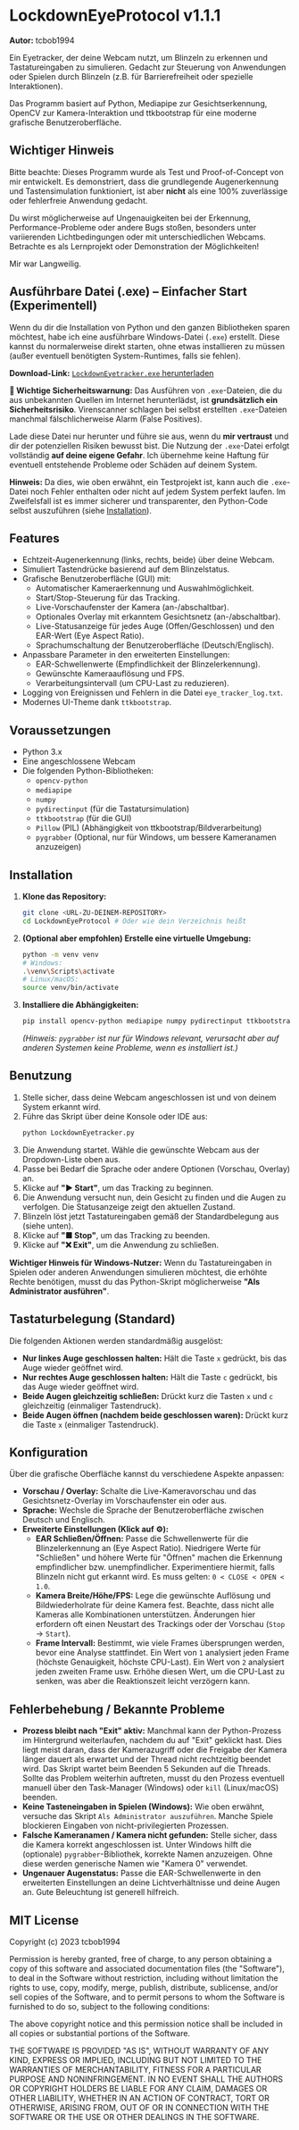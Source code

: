 # LockdownEyeProtocol v1.1.1

**Autor:** tcbob1994

Ein Eyetracker, der deine Webcam nutzt, um Blinzeln zu erkennen und Tastatureingaben zu simulieren. Gedacht zur Steuerung von Anwendungen oder Spielen durch Blinzeln (z.B. für Barrierefreiheit oder spezielle Interaktionen).

Das Programm basiert auf Python, Mediapipe zur Gesichtserkennung, OpenCV zur Kamera-Interaktion und ttkbootstrap für eine moderne grafische Benutzeroberfläche.

## Wichtiger Hinweis

Bitte beachte: Dieses Programm wurde als Test und Proof-of-Concept von mir entwickelt. Es demonstriert, dass die grundlegende Augenerkennung und Tastensimulation funktioniert, ist aber **nicht** als eine 100% zuverlässige oder fehlerfreie Anwendung gedacht.

Du wirst möglicherweise auf Ungenauigkeiten bei der Erkennung, Performance-Probleme oder andere Bugs stoßen, besonders unter variierenden Lichtbedingungen oder mit unterschiedlichen Webcams. Betrachte es als Lernprojekt oder Demonstration der Möglichkeiten!

Mir war Langweilig.

## Ausführbare Datei (.exe) – Einfacher Start (Experimentell)

Wenn du dir die Installation von Python und den ganzen Bibliotheken sparen möchtest, habe ich eine ausführbare Windows-Datei (`.exe`) erstellt. Diese kannst du normalerweise direkt starten, ohne etwas installieren zu müssen (außer eventuell benötigten System-Runtimes, falls sie fehlen).

**Download-Link:**
[`LockdownEyetracker.exe` herunterladen](https://mega.nz/file/DFIWWKia#P4alrnC4LxzhtdL4K5Ltn6YbQAnuzhrpUPh0fQN0zqc)

**🚨 Wichtige Sicherheitswarnung:**
Das Ausführen von `.exe`-Dateien, die du aus unbekannten Quellen im Internet herunterlädst, ist **grundsätzlich ein Sicherheitsrisiko**. Virenscanner schlagen bei selbst erstellten `.exe`-Dateien manchmal fälschlicherweise Alarm (False Positives).

Lade diese Datei nur herunter und führe sie aus, wenn du **mir vertraust** und dir der potenziellen Risiken bewusst bist. Die Nutzung der `.exe`-Datei erfolgt vollständig **auf deine eigene Gefahr**. Ich übernehme keine Haftung für eventuell entstehende Probleme oder Schäden auf deinem System.

**Hinweis:** Da dies, wie oben erwähnt, ein Testprojekt ist, kann auch die `.exe`-Datei noch Fehler enthalten oder nicht auf jedem System perfekt laufen. Im Zweifelsfall ist es immer sicherer und transparenter, den Python-Code selbst auszuführen (siehe [Installation](#installation)).

## Features

*   Echtzeit-Augenerkennung (links, rechts, beide) über deine Webcam.
*   Simuliert Tastendrücke basierend auf dem Blinzelstatus.
*   Grafische Benutzeroberfläche (GUI) mit:
    *   Automatischer Kameraerkennung und Auswahlmöglichkeit.
    *   Start/Stop-Steuerung für das Tracking.
    *   Live-Vorschaufenster der Kamera (an-/abschaltbar).
    *   Optionales Overlay mit erkanntem Gesichtsnetz (an-/abschaltbar).
    *   Live-Statusanzeige für jedes Auge (Offen/Geschlossen) und den EAR-Wert (Eye Aspect Ratio).
    *   Sprachumschaltung der Benutzeroberfläche (Deutsch/Englisch).
*   Anpassbare Parameter in den erweiterten Einstellungen:
    *   EAR-Schwellenwerte (Empfindlichkeit der Blinzelerkennung).
    *   Gewünschte Kameraauflösung und FPS.
    *   Verarbeitungsintervall (um CPU-Last zu reduzieren).
*   Logging von Ereignissen und Fehlern in die Datei `eye_tracker_log.txt`.
*   Modernes UI-Theme dank `ttkbootstrap`.

## Voraussetzungen

*   Python 3.x
*   Eine angeschlossene Webcam
*   Die folgenden Python-Bibliotheken:
    *   `opencv-python`
    *   `mediapipe`
    *   `numpy`
    *   `pydirectinput` (für die Tastatursimulation)
    *   `ttkbootstrap` (für die GUI)
    *   `Pillow` (PIL) (Abhängigkeit von ttkbootstrap/Bildverarbeitung)
    *   `pygrabber` (Optional, nur für Windows, um bessere Kameranamen anzuzeigen)

## Installation

1.  **Klone das Repository:**
    ```bash
    git clone <URL-ZU-DEINEM-REPOSITORY>
    cd LockdownEyeProtocol # Oder wie dein Verzeichnis heißt
    ```
2.  **(Optional aber empfohlen) Erstelle eine virtuelle Umgebung:**
    ```bash
    python -m venv venv
    # Windows:
    .\venv\Scripts\activate
    # Linux/macOS:
    source venv/bin/activate
    ```
3.  **Installiere die Abhängigkeiten:**
    ```bash
    pip install opencv-python mediapipe numpy pydirectinput ttkbootstrap Pillow pygrabber
    ```
    *(Hinweis: `pygrabber` ist nur für Windows relevant, verursacht aber auf anderen Systemen keine Probleme, wenn es installiert ist.)*

## Benutzung

1.  Stelle sicher, dass deine Webcam angeschlossen ist und von deinem System erkannt wird.
2.  Führe das Skript über deine Konsole oder IDE aus:
    ```bash
    python LockdownEyetracker.py
    ```
3.  Die Anwendung startet. Wähle die gewünschte Webcam aus der Dropdown-Liste oben aus.
4.  Passe bei Bedarf die Sprache oder andere Optionen (Vorschau, Overlay) an.
5.  Klicke auf **"▶ Start"**, um das Tracking zu beginnen.
6.  Die Anwendung versucht nun, dein Gesicht zu finden und die Augen zu verfolgen. Die Statusanzeige zeigt den aktuellen Zustand.
7.  Blinzeln löst jetzt Tastatureingaben gemäß der Standardbelegung aus (siehe unten).
8.  Klicke auf **"■ Stop"**, um das Tracking zu beenden.
9.  Klicke auf **"❌ Exit"**, um die Anwendung zu schließen.

**Wichtiger Hinweis für Windows-Nutzer:** Wenn du Tastatureingaben in Spielen oder anderen Anwendungen simulieren möchtest, die erhöhte Rechte benötigen, musst du das Python-Skript möglicherweise **"Als Administrator ausführen"**.

## Tastaturbelegung (Standard)

Die folgenden Aktionen werden standardmäßig ausgelöst:

*   **Nur linkes Auge geschlossen halten:** Hält die Taste `x` gedrückt, bis das Auge wieder geöffnet wird.
*   **Nur rechtes Auge geschlossen halten:** Hält die Taste `c` gedrückt, bis das Auge wieder geöffnet wird.
*   **Beide Augen gleichzeitig schließen:** Drückt kurz die Tasten `x` und `c` gleichzeitig (einmaliger Tastendruck).
*   **Beide Augen öffnen (nachdem beide geschlossen waren):** Drückt kurz die Taste `x` (einmaliger Tastendruck).

## Konfiguration

Über die grafische Oberfläche kannst du verschiedene Aspekte anpassen:

*   **Vorschau / Overlay:** Schalte die Live-Kameravorschau und das Gesichtsnetz-Overlay im Vorschaufenster ein oder aus.
*   **Sprache:** Wechsle die Sprache der Benutzeroberfläche zwischen Deutsch und Englisch.
*   **Erweiterte Einstellungen (Klick auf ⚙️):**
    *   **EAR Schließen/Öffnen:** Passe die Schwellenwerte für die Blinzelerkennung an (Eye Aspect Ratio). Niedrigere Werte für "Schließen" und höhere Werte für "Öffnen" machen die Erkennung empfindlicher bzw. unempfindlicher. Experimentiere hiermit, falls Blinzeln nicht gut erkannt wird. Es muss gelten: `0 < CLOSE < OPEN < 1.0`.
    *   **Kamera Breite/Höhe/FPS:** Lege die gewünschte Auflösung und Bildwiederholrate für deine Kamera fest. Beachte, dass nicht alle Kameras alle Kombinationen unterstützen. Änderungen hier erfordern oft einen Neustart des Trackings oder der Vorschau (`Stop` -> `Start`).
    *   **Frame Intervall:** Bestimmt, wie viele Frames übersprungen werden, bevor eine Analyse stattfindet. Ein Wert von `1` analysiert jeden Frame (höchste Genauigkeit, höchste CPU-Last). Ein Wert von `2` analysiert jeden zweiten Frame usw. Erhöhe diesen Wert, um die CPU-Last zu senken, was aber die Reaktionszeit leicht verzögern kann.

## Fehlerbehebung / Bekannte Probleme

*   **Prozess bleibt nach "Exit" aktiv:** Manchmal kann der Python-Prozess im Hintergrund weiterlaufen, nachdem du auf "Exit" geklickt hast. Dies liegt meist daran, dass der Kamerazugriff oder die Freigabe der Kamera länger dauert als erwartet und der Thread nicht rechtzeitig beendet wird. Das Skript wartet beim Beenden 5 Sekunden auf die Threads. Sollte das Problem weiterhin auftreten, musst du den Prozess eventuell manuell über den Task-Manager (Windows) oder `kill` (Linux/macOS) beenden.
*   **Keine Tasteneingaben in Spielen (Windows):** Wie oben erwähnt, versuche das Skript `Als Administrator auszuführen`. Manche Spiele blockieren Eingaben von nicht-privilegierten Prozessen.
*   **Falsche Kameranamen / Kamera nicht gefunden:** Stelle sicher, dass die Kamera korrekt angeschlossen ist. Unter Windows hilft die (optionale) `pygrabber`-Bibliothek, korrekte Namen anzuzeigen. Ohne diese werden generische Namen wie "Kamera 0" verwendet.
*   **Ungenauer Augenstatus:** Passe die EAR-Schwellenwerte in den erweiterten Einstellungen an deine Lichtverhältnisse und deine Augen an. Gute Beleuchtung ist generell hilfreich.

## MIT License

Copyright (c) 2023 tcbob1994

Permission is hereby granted, free of charge, to any person obtaining a copy
of this software and associated documentation files (the "Software"), to deal
in the Software without restriction, including without limitation the rights
to use, copy, modify, merge, publish, distribute, sublicense, and/or sell
copies of the Software, and to permit persons to whom the Software is
furnished to do so, subject to the following conditions:

The above copyright notice and this permission notice shall be included in all
copies or substantial portions of the Software.

THE SOFTWARE IS PROVIDED "AS IS", WITHOUT WARRANTY OF ANY KIND, EXPRESS OR
IMPLIED, INCLUDING BUT NOT LIMITED TO THE WARRANTIES OF MERCHANTABILITY,
FITNESS FOR A PARTICULAR PURPOSE AND NONINFRINGEMENT. IN NO EVENT SHALL THE
AUTHORS OR COPYRIGHT HOLDERS BE LIABLE FOR ANY CLAIM, DAMAGES OR OTHER
LIABILITY, WHETHER IN AN ACTION OF CONTRACT, TORT OR OTHERWISE, ARISING FROM,
OUT OF OR IN CONNECTION WITH THE SOFTWARE OR THE USE OR OTHER DEALINGS IN THE
SOFTWARE.
